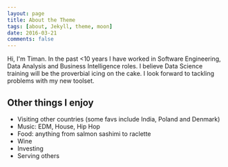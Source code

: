 ```yaml
---
layout: page
title: About the Theme
tags: [about, Jekyll, theme, moon]
date: 2016-03-21
comments: false
---
```


Hi, I'm Timan.  In the past <10 years I have worked in Software Engineering, Data Analysis and Business Intelligence roles.  I believe Data Science training will be the proverbial icing on the cake.  I look forward to tackling problems with my new toolset.

## Other things I enjoy
* Visiting other countries (some favs include India, Poland and Denmark)
* Music: EDM, House, Hip Hop
* Food: anything from salmon sashimi to raclette
* Wine
* Investing
* Serving others



